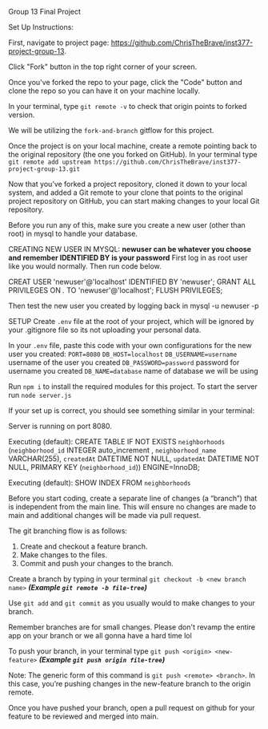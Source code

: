 Group 13 Final Project

Set Up Instructions:

First, navigate to project page: https://github.com/ChrisTheBrave/inst377-project-group-13.

Click "Fork" button in the top right corner of your screen.

Once you've forked the repo to your page, click the "Code" button and clone the repo so you can have it on your machine locally.

In your terminal, type `git remote -v` to check that origin points to forked version.

We will be utilizing the `fork-and-branch` gitflow for this project.

Once the project is on your local machine, create a remote pointing back to the original repository (the one you forked on GitHub). In your terminal type `git remote add upstream https://github.com/ChrisTheBrave/inst377-project-group-13.git`

Now that you’ve forked a project repository, cloned it down to your local system, and added a Git remote to your clone that points to the original project repository on GitHub, you can start making changes to your local Git repository.

Before you run any of this, make sure you create a new user (other than root) in mysql to handle your database.

CREATING NEW USER IN MYSQL:
**newuser can be whatever you choose and remember IDENTIFIED BY is your password**
First log in as root user like you would normally. Then run code below.

CREAT USER 'newuser'@'localhost' IDENTIFIED BY 'newuser';
GRANT ALL PRIVILEGES ON *.* TO 'newuser'@'localhost';
FLUSH PRIVILEGES;

Then test the new user you created by logging back in
mysql -u newuser -p

SETUP
Create `.env` file at the root of your project, which will be ignored by your .gitignore file so its not uploading your personal data.

In your `.env` file, paste this code with your own configurations for the new user you created:
`PORT=8080`
`DB_HOST=localhost`
`DB_USERNAME=username` username of the user you created
`DB_PASSWORD=password` password for username you created
`DB_NAME=database` name of database we will be using

Run `npm i` to install the required modules for this project.
To start the server run `node server.js`

If your set up is correct, you should see something similar in your terminal:

Server is running on port 8080.

Executing (default): CREATE TABLE IF NOT EXISTS `neighborhoods` (`neighborhood_id` INTEGER auto_increment , `neighborhood_name` VARCHAR(255), `createdAt` DATETIME NOT NULL, `updatedAt` DATETIME NOT NULL, PRIMARY KEY (`neighborhood_id`)) ENGINE=InnoDB;

Executing (default): SHOW INDEX FROM `neighborhoods`

Before you start coding, create a separate line of changes (a “branch”) that is independent from the main line. This will ensure no changes are made to main and additional changes will be made via pull request.

The git branching flow is as follows:
1. Create and checkout a feature branch.
2. Make changes to the files.
3. Commit and push your changes to the branch.

Create a branch by typing in your terminal `git checkout -b <new branch name>` ***(Example `git remote -b file-tree`)***

Use `git add` and `git commit` as you usually would to make changes to your branch. 

Remember branches are for small changes. Please don't revamp the entire app on your branch or we all gonna have a hard time lol

To push your branch, in your terminal type `git push <origin> <new-feature>` ***(Example `git push origin file-tree`)***

Note: The generic form of this command is `git push <remote> <branch>`. In this case, you’re pushing changes in the new-feature branch to the origin remote.

Once you have pushed your branch, open a pull request on github for your feature to be reviewed and merged into main.

